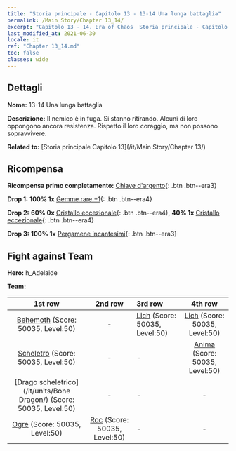 ```yaml
---
title: "Storia principale - Capitolo 13 - 13-14 Una lunga battaglia"
permalink: /Main Story/Chapter 13_14/
excerpt: "Capitolo 13 - 14. Era of Chaos  Storia principale - Capitolo 13_14. 13-14 Una lunga battaglia"
last_modified_at: 2021-06-30
locale: it
ref: "Chapter 13_14.md"
toc: false
classes: wide
---
```


## Dettagli

 **Nome:** 13-14 Una lunga battaglia

 **Descrizione:** Il nemico è in fuga. Si stanno ritirando. Alcuni di loro oppongono ancora resistenza. Rispetto il loro coraggio, ma non possono sopravvivere.

 **Related to:** [Storia principale Capitolo 13](/it/Main Story/Chapter 13/)

## Ricompensa

 **Ricompensa primo completamento:** [Chiave d'argento](/ItemsIT/con_693/){: .btn .btn--era3}

 **Drop 1:** **100% 1x** [Gemme rare +1](/ItemsIT/mat_44/){: .btn .btn--era4}

 **Drop 2:** **60% 0x** [Cristallo eccezionale](/ItemsIT/mat_38/){: .btn .btn--era4}, **40% 1x** [Cristallo eccezionale](/ItemsIT/mat_38/){: .btn .btn--era4}

 **Drop 3:** **100% 1x** [Pergamene incantesimi](/ItemsIT/con_694/){: .btn .btn--era3}


## Fight against Team
 **Hero:** h_Adelaide

 **Team:**


  | 1st row | 2nd row | 3rd row | 4th row |
  |:----:|:----:|:----|:----:|
  | [Behemoth](/it/units/Behemoth/) (Score: 50035, Level:50)  | - | [Lich](/it/units/Lich/) (Score: 50035, Level:50)  | [Lich](/it/units/Lich/) (Score: 50035, Level:50)  |
  | [Scheletro](/it/units/Skeleton/) (Score: 50035, Level:50)  | - | - | [Anima](/it/units/Wight/) (Score: 50035, Level:50)  |
  | [Drago scheletrico](/it/units/Bone Dragon/) (Score: 50035, Level:50)  | - | - | - |
  | [Ogre](/it/units/Ogre/) (Score: 50035, Level:50)  | [Roc](/it/units/Roc/) (Score: 50035, Level:50)  | - | - |


